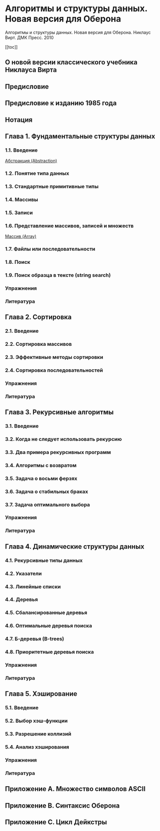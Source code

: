 # Алгоритмы и структуры данных. Новая версия для Оберона

Алгоритмы и структуры данных. Новая версия для Оберона. Никлаус Вирт. ДМК Пресс. 2010

[[toc]]

## О новой версии классического учебника Никлауса Вирта

## Предисловие

## Предисловие к изданию 1985 года

## Нотация

## Глава 1. Фундаментальные структуры данных

### 1.1. Введение

[Абстракция (Abstraction)](20221029234239.md)

### 1.2. Понятие типа данных

### 1.3. Стандартные примитивные типы

### 1.4. Массивы

### 1.5. Записи

### 1.6. Представление массивов, записей и множеств

[Массив (Array)](20221025215309.md)

### 1.7. Файлы или последовательности

### 1.8. Поиск

### 1.9. Поиск образца в тексте (string search)

### Упражнения

### Литература

## Глава 2. Сортировка

### 2.1. Введение

### 2.2. Сортировка массивов

### 2.3. Эффективные методы сортировки

### 2.4. Сортировка последовательностей

### Упражнения

### Литература

## Глава 3. Рекурсивные алгоритмы

### 3.1. Введение

### 3.2. Когда не следует использовать рекурсию

### 3.3. Два примера рекурсивных программ

### 3.4. Алгоритмы с возвратом

### 3.5. Задача о восьми ферзях

### 3.6. Задача о стабильных браках

### 3.7. Задача оптимального выбора

### Упражнения

### Литература

## Глава 4. Динамические структуры данных

### 4.1. Рекурсивные типы данных

### 4.2. Указатели

### 4.3. Линейные списки

### 4.4. Деревья

### 4.5. Сбалансированные деревья

### 4.6. Оптимальные деревья поиска

### 4.7. Б-деревья (B-trees)

### 4.8. Приоритетные деревья поиска

### Упражнения

### Литература

## Глава 5. Хэширование

### 5.1. Введение

### 5.2. Выбор хэш-функции

### 5.3. Разрешение коллизий

### 5.4. Анализ хэширования

### Упражнения

### Литература

## Приложение A. Множество символов ASCII

## Приложение B. Синтаксис Оберона

## Приложение C. Цикл Дейкстры

